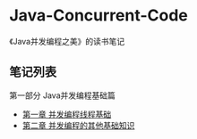 # Java-Concurrent-Code
《Java并发编程之美》的读书笔记

## 笔记列表

第一部分 Java并发编程基础篇

- [第一章 并发编程线程基础](.\01并发编程线程基础.md)
- [第二章 并发编程的其他基础知识](.\02并发编程的其他基础知识)

